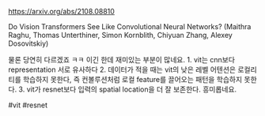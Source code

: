 https://arxiv.org/abs/2108.08810

Do Vision Transformers See Like Convolutional Neural Networks? (Maithra Raghu, Thomas Unterthiner, Simon Kornblith, Chiyuan Zhang, Alexey Dosovitskiy)

물론 당연히 다르겠죠 ㅋㅋ 이긴 한데 재미있는 부분이 많네요. 1. vit는 cnn보다 representation 서로 유사하다 2. 데이터가 적을 때는 vit의 낮은 레벨 어텐션은 로컬리티를 학습하지 못한다, 즉 컨볼루션처럼 로컬 feature를 끌어오는 패턴을 학습하지 못한다. 3. vit가 resnet보다 입력의 spatial location을 더 잘 보존한다. 흥미롭네요.

#vit #resnet 
